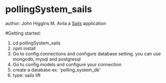 # pollingSystem_sails
author: John Higgins M. Avila
a [Sails](http://sailsjs.org) application

#Getting started:

1. cd pollingSystem_sails
2. npm install
3. Go to config.connections and configure database setting. you can use mongodb, mysql and postgresql
4. Go to config.models and configure your connection
5. create a database ex: 'polling_system_db'
6. type: sails lift
